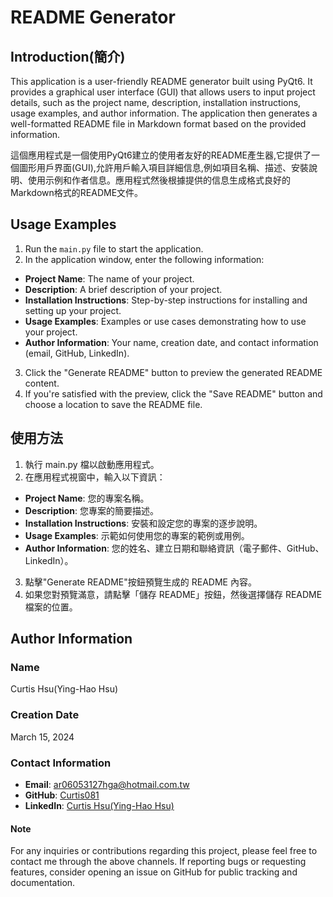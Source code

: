 # README Generator

## Introduction(簡介)

This application is a user-friendly README generator built using PyQt6. It provides a graphical user interface (GUI) that allows users to input project details, such as the project name, description, installation instructions, usage examples, and author information. The application then generates a well-formatted README file in Markdown format based on the provided information.

這個應用程式是一個使用PyQt6建立的使用者友好的README產生器,它提供了一個圖形用戶界面(GUI),允許用戶輸入項目詳細信息,例如項目名稱、描述、安裝說明、使用示例和作者信息。應用程式然後根據提供的信息生成格式良好的Markdown格式的README文件。

## Usage Examples

1. Run the `main.py` file to start the application.
2. In the application window, enter the following information:
- **Project Name**: The name of your project.
- **Description**: A brief description of your project.
- **Installation Instructions**: Step-by-step instructions for installing and setting up your project.
- **Usage Examples**: Examples or use cases demonstrating how to use your project.
- **Author Information**: Your name, creation date, and contact information (email, GitHub, LinkedIn).
3. Click the "Generate README" button to preview the generated README content.
4. If you're satisfied with the preview, click the "Save README" button and choose a location to save the README file.

## 使用方法

1. 執行 main.py 檔以啟動應用程式。
2. 在應用程式視窗中，輸入以下資訊：
- **Project Name**: 您的專案名稱。
- **Description**: 您專案的簡要描述。
- **Installation Instructions**: 安裝和設定您的專案的逐步說明。
- **Usage Examples**: 示範如何使用您的專案的範例或用例。
- **Author Information**: 您的姓名、建立日期和聯絡資訊（電子郵件、GitHub、LinkedIn）。
3. 點擊"Generate README"按鈕預覽生成的 README 內容。
4. 如果您對預覽滿意，請點擊「儲存 README」按鈕，然後選擇儲存 README 檔案的位置。


## Author Information

### Name
Curtis Hsu(Ying-Hao Hsu)

### Creation Date
March 15, 2024

### Contact Information
- **Email**: ar06053127hga@hotmail.com.tw
- **GitHub**: [Curtis081](https://github.com/Curtis081)
- **LinkedIn**: [Curtis Hsu(Ying-Hao Hsu)](https://www.linkedin.com/in/yinghaohsu/)

#### Note
For any inquiries or contributions regarding this project, please feel free to contact me through the above channels. If reporting bugs or requesting features, consider opening an issue on GitHub for public tracking and documentation.